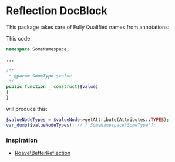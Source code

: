 # Reflection DocBlock

This package takes care of Fully Qualified names from annotations:

This code:

 
```php
namespace SomeNamespace;

...

/**
 * @param SomeType $value
 */
public function __construct($value)
{
}
```

will produce this:


```php
$valueNodeTypes = $valueNode->getAttribute(Attributes::TYPES);
var_dump($valueNodeTypes); // ['SomeNamespace\SomeType'];
```


### Inspiration

- [Roave\BetterReflection](https://github.com/Roave/BetterReflection/tree/master/src/TypesFinder)
